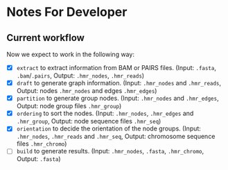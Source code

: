 # Notes For Developer

## Current workflow

Now we expect to work in the following way:
- [x] `extract` to extract information from BAM or PAIRS files. (Input: `.fasta`, `.bam`/`.pairs`, Output: `.hmr_nodes`, `.hmr_reads`)
- [x] `draft` to generate graph information. (Input: `.hmr_nodes` and `.hmr_reads`, Output: nodes `.hmr_nodes` and edges `.hmr_edges`)
- [x] `partition` to generate group nodes. (Input: `.hmr_nodes` and `.hmr_edges`, Output: node group files `.hmr_group`)
- [x] `ordering` to sort the nodes. (Input: `.hmr_nodes`, `.hmr_edges` and `.hmr_group`, Output: node sequence files `.hmr_seq`)
- [x] `orientation` to decide the orientation of the node groups. (Input: `.hmr_nodes`, `.hmr_reads` and `.hmr_seq`, Output: chromosome sequence files `.hmr_chromo`)
- [ ] `build` to generate results. (Input: `.hmr_nodes`, `.fasta`, `.hmr_chromo`, Output: `.fasta`)